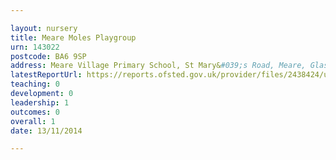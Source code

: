 ```yaml
---

layout: nursery
title: Meare Moles Playgroup
urn: 143022
postcode: BA6 9SP
address: Meare Village Primary School, St Mary&#039;s Road, Meare, Glastonbury, Somerset, BA6 9SP
latestReportUrl: https://reports.ofsted.gov.uk/provider/files/2438424/urn/143022.pdf
teaching: 0
development: 0
leadership: 1
outcomes: 0
overall: 1
date: 13/11/2014

---
```

